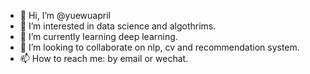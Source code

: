 - 👋 Hi, I’m @yuewuapril
- 👀 I’m interested in data science and algothrims.
- 🌱 I’m currently learning deep learning.
- 💞️ I’m looking to collaborate on nlp, cv and recommendation system.
- 📫 How to reach me: by email or wechat.

<!---
yuewuapril/yuewuapril is a ✨ special ✨ repository because its `README.md` (this file) appears on your GitHub profile.
You can click the Preview link to take a look at your changes.
--->
